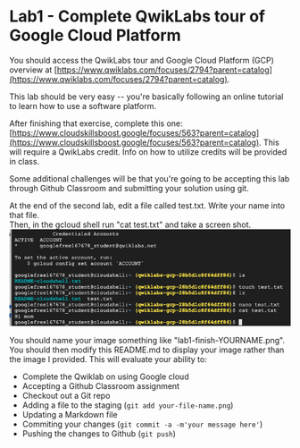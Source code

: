 # Lab1 - Complete QwikLabs tour of Google Cloud Platform

You should access the QwikLabs tour and Google Cloud Platform (GCP)
overview at [https://www.qwiklabs.com/focuses/2794?parent=catalog](https://www.qwiklabs.com/focuses/2794?parent=catalog).

This lab should be very easy -- you're basically following an online
tutorial to learn how to use a software platform. 

After finishing that exercise, complete this one: 
[https://www.cloudskillsboost.google/focuses/563?parent=catalog](https://www.cloudskillsboost.google/focuses/563?parent=catalog).
This will require a QwikLabs credit. Info on how to utilize credits will be
provided in class.

Some additional
challenges will be that you're going to be accepting this lab through
Github Classroom and submitting your solution using git.

At the end of the second lab, edit a file called test.txt.  Write your name into that file.  
Then, in the gcloud shell run "cat test.txt" and take a screen shot.
![Screen capture of test output](./lab1-finish-dirk.png)

You should name your image something like
"lab1-finish-YOURNAME.png". You should then modify this README.md to
display your image rather than the image I provided. This will
evaluate your ability to:

* Complete the Qwiklab on using Google cloud
* Accepting a Github Classroom assignment
* Checkout out a Git repo
* Adding a file to the staging (`git add your-file-name.png`)
* Updating a Markdown file
* Commiting your changes (`git commit -a -m'your message here'`)
* Pushing the changes to Github (`git push`)

